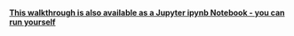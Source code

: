 **[This walkthrough is also available as a Jupyter ipynb Notebook - you can run yourself](notebooks/g_visualization.ipynb)**
